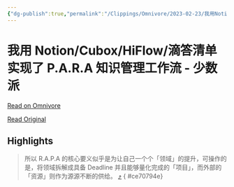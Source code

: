```yaml
---
{"dg-publish":true,"permalink":"/Clippings/Omnivore/2023-02-23/我用Notion-Cubox-HiFlow-滴答清单实现了P.A.R.A知识管理工作流 - 少数派/"}
---
```



# 我用 Notion/Cubox/HiFlow/滴答清单实现了 P.A.R.A 知识管理工作流 - 少数派

[Read on Omnivore](https://omnivore.app/me/notion-cubox-hi-flow-p-a-r-a-1867a9982e7)

[Read Original](https://sspai.com/post/77484)

## Highlights

> 所以 R.A.P.A 的核心要义似乎是为让自己一个个「领域」的提升，可操作的是，将领域拆解成具备 Deadline 并且能够量化完成的「项目」，而外部的「资源」则作为源源不断的供给。 [⤴️](https://omnivore.app/me/notion-cubox-hi-flow-p-a-r-a-1867a9982e7#ce70794e-5742-4f2e-9ddc-c61d7e503160) 
{ #ce70794e}

